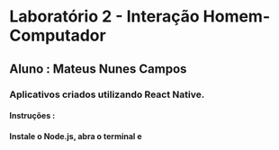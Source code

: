 # Laboratório 2 - Interação Homem-Computador
## Aluno : Mateus Nunes Campos
### Aplicativos criados utilizando React Native.
#### Instruções :
#### Instale o Node.js, abra o terminal e 